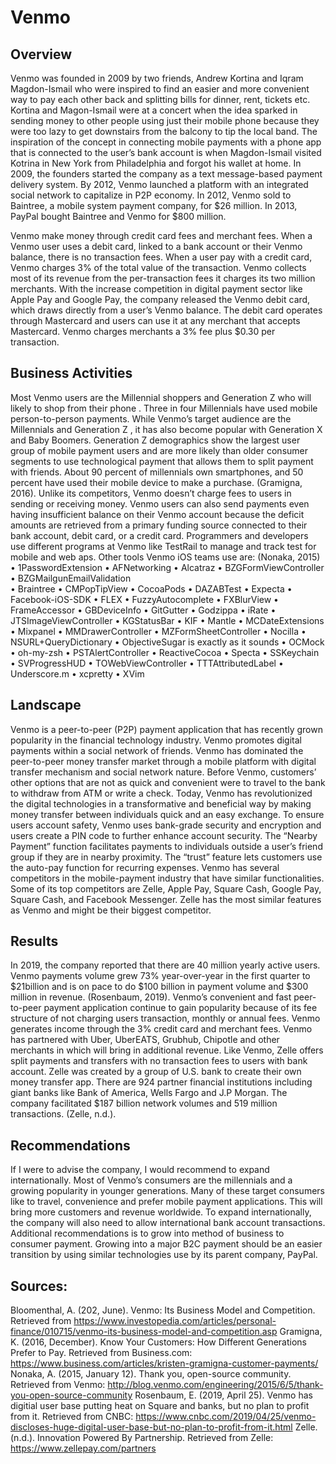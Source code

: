 #     Venmo

##  Overview

Venmo was founded in 2009 by two friends, Andrew Kortina and Iqram Magdon-Ismail  who were inspired to find an easier and more convenient way to pay each other back and splitting bills for dinner, rent, tickets etc. Kortina and Magon-Ismail were at a concert when the idea sparked in  sending money to other people using just their mobile phone because they were too lazy to get downstairs from the balcony to tip the local band. The inspiration of the concept in connecting mobile payments with a phone app that is connected to the user’s bank account is when Magdon-Ismail visited Kotrina in New York from Philadelphia and forgot his wallet at home. In 2009, the  founders started the company as a text message-based payment delivery system. By 2012, Venmo launched a platform with an integrated social network to capitalize in P2P economy. In 2012, Venmo sold to Baintree, a mobile system payment company, for $26 million. In 2013, PayPal bought Baintree and Venmo for $800 million. 

Venmo make money through credit card fees and merchant fees. When a Venmo user uses a debit card, linked to a bank account or their Venmo balance, there is no transaction fees. When a user pay with a credit card, Venmo charges 3% of the total value of the transaction. Venmo collects most of its revenue from the per-transaction fees it charges its two million merchants. With the increase competition in digital payment sector like Apple Pay and Google Pay, the company released the Venmo debit card, which draws directly from a user’s Venmo balance. The debit card operates through Mastercard and users can use it at any merchant that accepts Mastercard. Venmo charges merchants a 3% fee plus $0.30 per transaction.

## Business Activities
Most Venmo users are the Millennial shoppers and Generation Z who will likely to shop from their phone . Three in four Millennials have used mobile person-to-person payments. While Venmo’s target audience are the Millennials and  Generation Z , it has also become popular with Generation X and  Baby Boomers. Generation Z demographics show the largest user group of mobile payment users and are more likely than older consumer segments to use technological payment that allows them to split payment with friends. About 90 percent of millennials own smartphones, and 50 percent have used their mobile device to make a purchase. (Gramigna, 2016). 
Unlike its competitors, Venmo doesn’t charge fees to users in sending or receiving money. Venmo users can also send payments even having insufficient balance on their Venmo account because the deficit amounts are retrieved from a primary funding source connected to their bank account, debit card, or a credit card. 
Programmers and developers use different programs at Venmo like TestRail to manage and track test for mobile and web aps. Other tools Venmo iOS teams use are: (Nonaka, 2015)
•	1PasswordExtension 
•	AFNetworking 
•	 Alcatraz 
•	 BZGFormViewController 
•	BZGMailgunEmailValidation  
•	Braintree 
•	CMPopTipView 
•	 CocoaPods 
•	 DAZABTest 
•	 Expecta 
•	 Facebook-iOS-SDK 
•	 FLEX 
•	FuzzyAutocomplete 
•	FXBlurView 
•	FrameAccessor
•	 GBDeviceInfo 
•	 GitGutter 
•	 Godzippa 
•	 iRate 
•	 JTSImageViewController 
•	 KGStatusBar 
•	 KIF 
•	Mantle 
•	 MCDateExtensions 
•	 Mixpanel 
•	 MMDrawerController 
•	 MZFormSheetController 
•	 Nocilla 
•	 NSURL+QueryDictionary 
•	 ObjectiveSugar is exactly as it sounds
•	OCMock 
•	oh-my-zsh 
•	 PSTAlertController 
•	 ReactiveCocoa 
•	 Specta 
•	 SSKeychain 
•	 SVProgressHUD 
•	TOWebViewController 
•	 TTTAttributedLabel 
•	 Underscore.m 
•	 xcpretty 
•	XVim 

## Landscape
Venmo is a peer-to-peer (P2P) payment application that has recently grown popularity in the financial technology industry. Venmo promotes digital payments within a social network of friends. Venmo has dominated the peer-to-peer money transfer market through a mobile platform with digital transfer mechanism and social network nature.
Before Venmo, customers’ other options that are not as quick and convenient were to travel to the bank to withdraw from ATM or write a check. Today, Venmo has revolutionized the digital technologies in a transformative and beneficial way by making money transfer between individuals quick and an easy exchange. To ensure users account safety, Venmo uses bank-grade security and encryption and users create a PIN code  to further enhance account security. The “Nearby Payment” function facilitates payments to individuals outside a user’s friend group if they are in nearby proximity. The “trust” feature lets customers use the auto-pay function for recurring expenses. 
Venmo has several competitors in the mobile-payment industry that have similar functionalities. Some of its top competitors are Zelle, Apple Pay, Square Cash, Google Pay, Square Cash, and Facebook Messenger. Zelle has the most similar features as Venmo and might be their biggest competitor. 

## Results
In 2019, the company reported that there are 40 million yearly active users. Venmo payments volume grew 73% year-over-year in the first quarter to $21billion and is on pace to do $100 billion in payment volume and $300 million in revenue. (Rosenbaum, 2019). Venmo’s convenient and fast peer-to-peer payment application continue to gain popularity because of its fee structure of not charging users transaction, monthly or annual fees. Venmo generates income through the 3%  credit card and merchant fees. Venmo has partnered with Uber, UberEATS, Grubhub, Chipotle and other merchants in which will bring in additional revenue. Like Venmo, Zelle offers split payments and transfers with no transaction fees to users with bank account. Zelle was created by a group of U.S. bank to create their own money transfer app. There are 924 partner financial institutions including giant banks like Bank of America, Wells Fargo and J.P Morgan.  The  company facilitated $187 billion network volumes and 519 million transactions. (Zelle, n.d.).

## Recommendations
If I were to advise the company, I would recommend to expand internationally. Most of Venmo’s consumers are the millennials and a growing popularity in younger generations. Many of these target consumers like to travel, convenience and prefer mobile payment applications. This will bring more customers and revenue worldwide. To expand internationally, the company will also need to allow international bank account transactions. Additional recommendations is to grow into  method of business to consumer payment. Growing into a major B2C payment should be an easier transition by using similar technologies use by its parent company, PayPal. 

## Sources:
Bloomenthal, A. (202, June). Venmo: Its Business Model and Competition. Retrieved from https://www.investopedia.com/articles/personal-finance/010715/venmo-its-business-model-and-competition.asp
Gramigna, K. (2016, December). Know Your Customers: How Different Generations Prefer to Pay. Retrieved from Business.com: https://www.business.com/articles/kristen-gramigna-customer-payments/
Nonaka, A. (2015, January 12). Thank you, open-source community. Retrieved from Venmo: http://blog.venmo.com/engineering/2015/6/5/thank-you-open-source-community
Rosenbaum, E. (2019, April 25). Venmo has digitial user base putting heat on Square and banks, but no plan to profit from it. Retrieved from CNBC: https://www.cnbc.com/2019/04/25/venmo-discloses-huge-digital-user-base-but-no-plan-to-profit-from-it.html
Zelle. (n.d.). Innovation Powered By Partnership. Retrieved from Zelle: https://www.zellepay.com/partners




